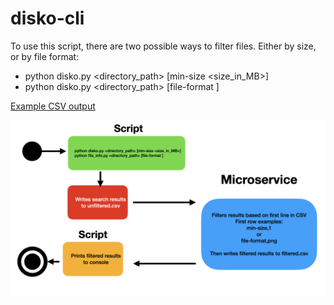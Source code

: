# disko-cli

To use this script, there are two possible ways to filter files. Either by size, or by file format: 
- python disko.py <directory_path> [min-size <size_in_MB>]
- python disko.py <directory_path> [file-format <format>]

[Example CSV output](example-csv/search_results.csv) 

![Diagram](images/diagram.jpeg)

